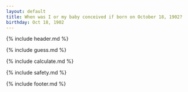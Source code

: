 ```yaml
---
layout: default
title: When was I or my baby conceived if born on October 18, 1902?
birthday: Oct 18, 1902
---
```


{% include header.md %}

{% include guess.md %}

{% include calculate.md %}

{% include safety.md %}

{% include footer.md %}




